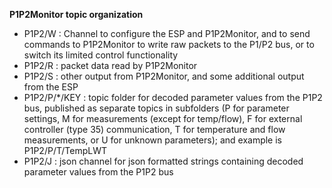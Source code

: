 **P1P2Monitor topic organization**

- P1P2/W :          Channel to configure the ESP and P1P2Monitor, and to send commands to P1P2Monitor to write raw packets to the P1/P2 bus, or to switch its limited control functionality
- P1P2/R :          packet data read by P1P2Monitor
- P1P2/S :          other output from P1P2Monitor, and some additional output from the ESP
- P1P2/P/\*/KEY :   topic folder for decoded parameter values from the P1P2 bus, published as separate topics in subfolders (P for parameter settings, M for measurements (except for temp/flow), F for external controller (type 35) communication, T for temperature and flow measurements, or U for unknown parameters); and example is P1P2/P/T/TempLWT
- P1P2/J :          json channel for json formatted strings containing decoded parameter values from the P1P2 bus

